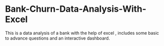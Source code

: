 # Bank-Churn-Data-Analysis-With-Excel
This is a data analysis of a bank with the help of excel , includes some basic to advance questions and an interactive dashboard.
